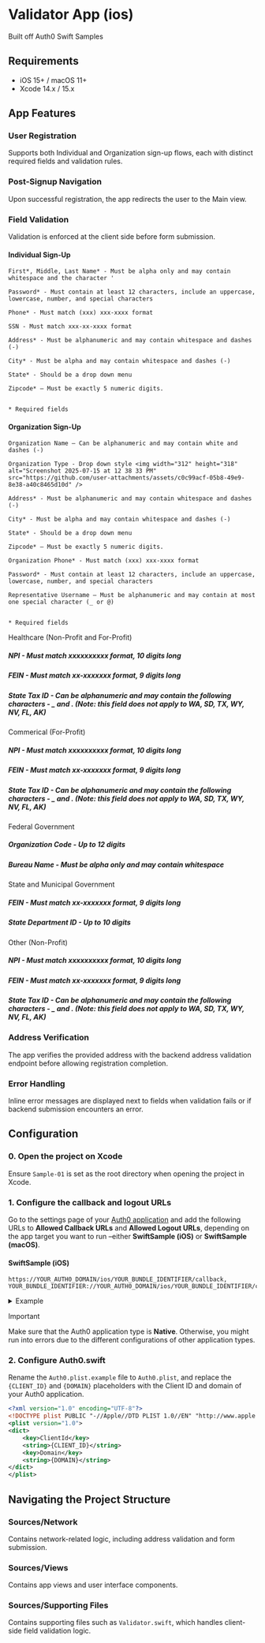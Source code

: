 # Validator App (ios) 

Built off Auth0 Swift Samples

## Requirements

- iOS 15+ / macOS 11+
- Xcode 14.x / 15.x

## App Features
### User Registration
Supports both Individual and Organization sign-up flows, each with distinct required fields and validation rules.

### Post-Signup Navigation
Upon successful registration, the app redirects the user to the Main view.

### Field Validation
Validation is enforced at the client side before form submission.

#### Individual Sign-Up 

    First*, Middle, Last Name* - Must be alpha only and may contain whitespace and the character '

    Password* - Must contain at least 12 characters, include an uppercase, lowercase, number, and special characters

    Phone* - Must match (xxx) xxx-xxxx format

    SSN - Must match xxx-xx-xxxx format

    Address* - Must be alphanumeric and may contain whitespace and dashes (-)

    City* - Must be alpha and may contain whitespace and dashes (-)

    State* - Should be a drop down menu

    Zipcode* — Must be exactly 5 numeric digits.


    * Required fields

#### Organization Sign-Up 

    Organization Name — Can be alphanumeric and may contain white and dashes (-)

    Organization Type - Drop down style <img width="312" height="318" alt="Screenshot 2025-07-15 at 12 38 33 PM" src="https://github.com/user-attachments/assets/c0c99acf-05b8-49e9-8e38-a40c8465d10d" />

    Address* - Must be alphanumeric and may contain whitespace and dashes (-)

    City* - Must be alpha and may contain whitespace and dashes (-)

    State* - Should be a drop down menu

    Zipcode* — Must be exactly 5 numeric digits.

    Organization Phone* - Must match (xxx) xxx-xxxx format

    Password* - Must contain at least 12 characters, include an uppercase, lowercase, number, and special characters

    Representative Username — Must be alphanumeric and may contain at most one special character (_ or @)


    * Required fields

Healthcare (Non-Profit and For-Profit)
##### NPI - Must match xxxxxxxxxx format, 10 digits long
##### FEIN - Must match xx-xxxxxxx format, 9 digits long
##### State Tax ID - Can be alphanumeric and may contain the following characters - _ and . (Note: this field does not apply to WA, SD, TX, WY, NV, FL, AK)

Commerical (For-Profit)
##### NPI - Must match xxxxxxxxxx format, 10 digits long
##### FEIN - Must match xx-xxxxxxx format, 9 digits long
##### State Tax ID - Can be alphanumeric and may contain the following characters - _ and . (Note: this field does not apply to WA, SD, TX, WY, NV, FL, AK)

Federal Government
##### Organization Code - Up to 12 digits
##### Bureau Name - Must be alpha only and may contain whitespace

State and Municipal Government
##### FEIN - Must match xx-xxxxxxx format, 9 digits long
##### State Department ID - Up to 10 digits

Other (Non-Profit)
##### NPI - Must match xxxxxxxxxx format, 10 digits long
##### FEIN - Must match xx-xxxxxxx format, 9 digits long
##### State Tax ID - Can be alphanumeric and may contain the following characters - _ and . (Note: this field does not apply to WA, SD, TX, WY, NV, FL, AK)

### Address Verification
The app verifies the provided address with the backend address validation endpoint before allowing registration completion.

### Error Handling
Inline error messages are displayed next to fields when validation fails or if backend submission encounters an error.


## Configuration

### 0. Open the project on Xcode

Ensure `Sample-01` is set as the root directory when opening the project in Xcode.

### 1. Configure the callback and logout URLs

Go to the settings page of your [Auth0 application](https://manage.auth0.com/#/applications/) and add the following URLs to **Allowed Callback URLs** and **Allowed Logout URLs**, depending on the app target you want to run –either **SwiftSample (iOS)** or **SwiftSample (macOS)**.

#### SwiftSample (iOS)

```text
https://YOUR_AUTH0_DOMAIN/ios/YOUR_BUNDLE_IDENTIFIER/callback,
YOUR_BUNDLE_IDENTIFIER://YOUR_AUTH0_DOMAIN/ios/YOUR_BUNDLE_IDENTIFIER/callback

```

<details>
  <summary>Example</summary>

If your iOS bundle identifier were `com.auth0.samples.SwiftSample` and your Auth0 Domain were `kevin-chen-development.us.auth0.com`, then this value would be:

```text
https://kevin-chen-development.us.auth0.com/ios/com.auth0.samples.SwiftSample/callback,
com.auth0.samples.SwiftSample://kevin-chen-development.us.auth0.com/ios/com.auth0.samples.SwiftSample/callback
```
</details>

> [!IMPORTANT]
> Make sure that the Auth0 application type is **Native**. Otherwise, you might run into errors due to the different configurations of other application types.


### 2. Configure Auth0.swift

Rename the `Auth0.plist.example` file to `Auth0.plist`, and replace the `{CLIENT_ID}` and `{DOMAIN}` placeholders with the Client ID and domain of your Auth0 application.

```xml
<?xml version="1.0" encoding="UTF-8"?>
<!DOCTYPE plist PUBLIC "-//Apple//DTD PLIST 1.0//EN" "http://www.apple.com/DTDs/PropertyList-1.0.dtd">
<plist version="1.0">
<dict>
    <key>ClientId</key>
    <string>{CLIENT_ID}</string>
    <key>Domain</key>
    <string>{DOMAIN}</string>
</dict>
</plist>
```

## Navigating the Project Structure

### Sources/Network
Contains network-related logic, including address validation and form submission.

### Sources/Views
Contains app views and user interface components.

### Sources/Supporting Files
Contains supporting files such as `Validator.swift`, which handles client-side field validation logic.

